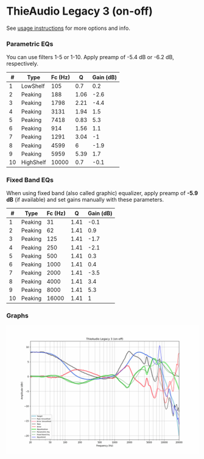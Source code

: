 # ThieAudio Legacy 3 (on-off)
See [usage instructions](https://github.com/jaakkopasanen/AutoEq#usage) for more options and info.

### Parametric EQs
You can use filters 1-5 or 1-10. Apply preamp of -5.4 dB or -6.2 dB, respectively.

|   # | Type      |   Fc (Hz) |    Q |   Gain (dB) |
|-----|-----------|-----------|------|-------------|
|   1 | LowShelf  |       105 | 0.7  |         0.2 |
|   2 | Peaking   |       188 | 1.06 |        -2.6 |
|   3 | Peaking   |      1798 | 2.21 |        -4.4 |
|   4 | Peaking   |      3131 | 1.94 |         1.5 |
|   5 | Peaking   |      7418 | 0.83 |         5.3 |
|   6 | Peaking   |       914 | 1.56 |         1.1 |
|   7 | Peaking   |      1291 | 3.04 |        -1   |
|   8 | Peaking   |      4599 | 6    |        -1.9 |
|   9 | Peaking   |      5959 | 5.39 |         1.7 |
|  10 | HighShelf |     10000 | 0.7  |        -0.1 |

### Fixed Band EQs
When using fixed band (also called graphic) equalizer, apply preamp of **-5.9 dB** (if available) and set gains manually with these parameters.

|   # | Type    |   Fc (Hz) |    Q |   Gain (dB) |
|-----|---------|-----------|------|-------------|
|   1 | Peaking |        31 | 1.41 |        -0.1 |
|   2 | Peaking |        62 | 1.41 |         0.9 |
|   3 | Peaking |       125 | 1.41 |        -1.7 |
|   4 | Peaking |       250 | 1.41 |        -2.1 |
|   5 | Peaking |       500 | 1.41 |         0.3 |
|   6 | Peaking |      1000 | 1.41 |         0.4 |
|   7 | Peaking |      2000 | 1.41 |        -3.5 |
|   8 | Peaking |      4000 | 1.41 |         3.4 |
|   9 | Peaking |      8000 | 1.41 |         5.3 |
|  10 | Peaking |     16000 | 1.41 |         1   |

### Graphs
![](./ThieAudio%20Legacy%203%20(on-off).png)
